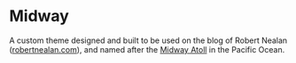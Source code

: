 # Midway

A custom theme designed and built to be used on the blog of Robert Nealan ([robertnealan.com](http://robertnealan.com)), and named after the [Midway Atoll](http://en.wikipedia.org/wiki/Midway_Atoll) in the Pacific Ocean.